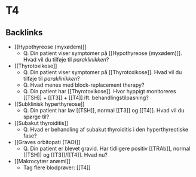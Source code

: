# T4
## Backlinks
* [[Hypothyreose (myxødem)]]
	* Q. Din patient viser symptomer på [[Hypothyreose (myxødem)]]. Hvad vil du tilføje til *paraklinikken*? 
* [[Thyrotoxikose]]
	* Q. Din patient viser symptomer på [[Thyrotoxikose]]. Hvad vil du tilføje til *paraklinikken*? 
	* Q. Hvad menes med block-replacement therapy?
	* Q. Din patient har [[Thyrotoxikose]]. Hvor hyppigt monitoreres [[TSH]] + [[T3]] + [[T4]] ift. behandlingstilpasning?
* [[Subklinisk hyperthyreose]]
	* Q. Din patient har lav [[TSH]], normal [[T3]] og [[T4]]. Hvad vil du spørge til?
* [[Subakut thyroiditis]]
	* Q. Hvad er behandling af subakut thyroiditis i den hyperthyreotiske fase?
* [[Graves orbitopati (TAO)]]
	* Q. Din patient er blevet gravid. Har tidligere positiv [[TRAb]], normal [[TSH]] og [[T3]]/[[T4]]. Hvad nu?
* [[Makrocytær anæmi]]
	* Tag flere blodprøver:
	[[T4]]

<!-- #anki/tag/med/Endocrinology #anki/deck/Medicine -->

<!-- {BearID:CF452C90-8CEA-4E71-8230-6E89A6330E53-83502-000057BA9350069B} -->
